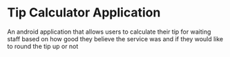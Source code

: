 # Tip Calculator Application
An android application that allows users to calculate their tip for waiting staff based on how good they believe the service was and if they would like to round the tip up or not
